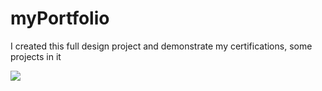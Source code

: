 # myPortfolio

<p>I created this full design project and demonstrate my certifications, some projects in it</p>

![](portfolio.gif)